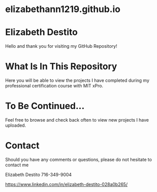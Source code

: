 # elizabethann1219.github.io
# Elizabeth Destito

Hello and thank you for visiting my GitHub Repository!

# What Is In This Repository
Here you will be able to view the projects I have completed during my professional certification course with MIT xPro.  

# To Be Continued...
Feel free to browse and check back often to view new projects I have uploaded.

# Contact
Should you have any comments or questions, please do not hesitate to contact me

Elizabeth Destito
716-349-9004

https://www.linkedin.com/in/elizabeth-destito-028a0b265/
